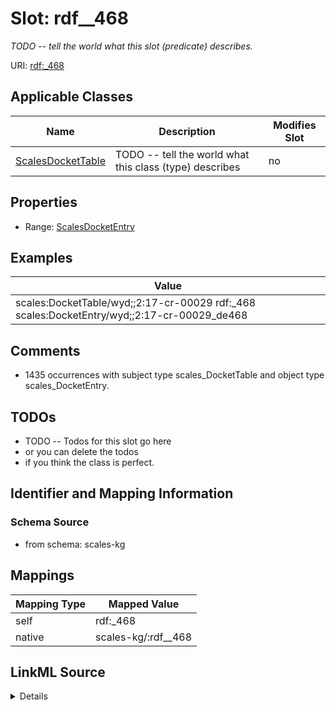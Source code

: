 

# Slot: rdf__468


_TODO -- tell the world what this slot (predicate) describes._





URI: [rdf:_468](http://www.w3.org/1999/02/22-rdf-syntax-ns#_468)



<!-- no inheritance hierarchy -->





## Applicable Classes

| Name | Description | Modifies Slot |
| --- | --- | --- |
| [ScalesDocketTable](../classes/ScalesDocketTable.md) | TODO -- tell the world what this class (type) describes |  no  |







## Properties

* Range: [ScalesDocketEntry](../classes/ScalesDocketEntry.md)






## Examples

| Value |
| --- |
| scales:DocketTable/wyd;;2:17-cr-00029 rdf:_468 scales:DocketEntry/wyd;;2:17-cr-00029_de468 |

## Comments

* 1435 occurrences with subject type scales_DocketTable and object type scales_DocketEntry.

## TODOs

* TODO -- Todos for this slot go here
* or you can delete the todos
* if you think the class is perfect.

## Identifier and Mapping Information







### Schema Source


* from schema: scales-kg




## Mappings

| Mapping Type | Mapped Value |
| ---  | ---  |
| self | rdf:_468 |
| native | scales-kg/:rdf__468 |




## LinkML Source

<details>
```yaml
name: rdf__468
description: TODO -- tell the world what this slot (predicate) describes.
todos:
- TODO -- Todos for this slot go here
- or you can delete the todos
- if you think the class is perfect.
comments:
- 1435 occurrences with subject type scales_DocketTable and object type scales_DocketEntry.
examples:
- value: scales:DocketTable/wyd;;2:17-cr-00029 rdf:_468 scales:DocketEntry/wyd;;2:17-cr-00029_de468
from_schema: scales-kg
rank: 1000
slot_uri: rdf:_468
alias: rdf__468
domain_of:
- scales_DocketTable
range: scales_DocketEntry

```
</details>